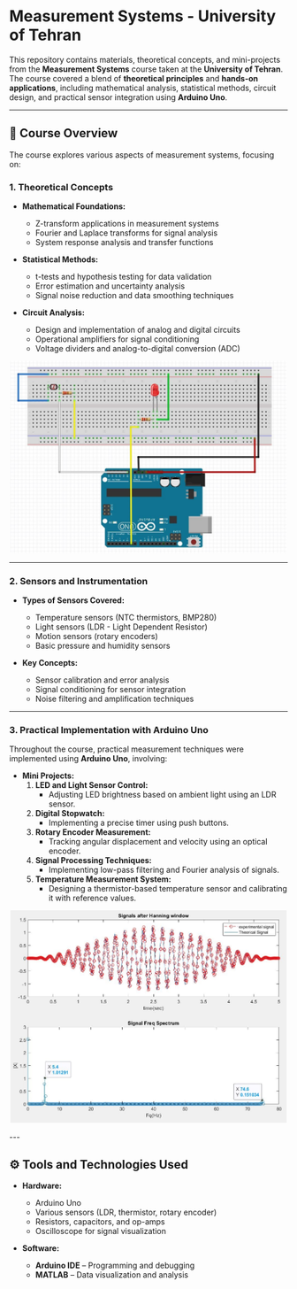 # Measurement Systems - University of Tehran

This repository contains materials, theoretical concepts, and mini-projects from the **Measurement Systems** course taken at the **University of Tehran**. The course covered a blend of **theoretical principles** and **hands-on applications**, including mathematical analysis, statistical methods, circuit design, and practical sensor integration using **Arduino Uno**.

---

## 📖 Course Overview

The course explores various aspects of measurement systems, focusing on:

### **1. Theoretical Concepts**
- **Mathematical Foundations:**
  - Z-transform applications in measurement systems
  - Fourier and Laplace transforms for signal analysis
  - System response analysis and transfer functions

- **Statistical Methods:**
  - t-tests and hypothesis testing for data validation
  - Error estimation and uncertainty analysis
  - Signal noise reduction and data smoothing techniques

- **Circuit Analysis:**
  - Design and implementation of analog and digital circuits
  - Operational amplifiers for signal conditioning
  - Voltage dividers and analog-to-digital conversion (ADC)
  
<p align="center">
  <img src="Arduino.png" alt="Arduino" width="500">
</p>

---

### **2. Sensors and Instrumentation**
- **Types of Sensors Covered:**
  - Temperature sensors (NTC thermistors, BMP280)
  - Light sensors (LDR - Light Dependent Resistor)
  - Motion sensors (rotary encoders)
  - Basic pressure and humidity sensors

- **Key Concepts:**
  - Sensor calibration and error analysis
  - Signal conditioning for sensor integration
  - Noise filtering and amplification techniques

---

### **3. Practical Implementation with Arduino Uno**
Throughout the course, practical measurement techniques were implemented using **Arduino Uno**, involving:

- **Mini Projects:**
  1. **LED and Light Sensor Control:**  
     - Adjusting LED brightness based on ambient light using an LDR sensor.
  2. **Digital Stopwatch:**  
     - Implementing a precise timer using push buttons.
  3. **Rotary Encoder Measurement:**  
     - Tracking angular displacement and velocity using an optical encoder.
  4. **Signal Processing Techniques:**  
     - Implementing low-pass filtering and Fourier analysis of signals.
  5. **Temperature Measurement System:**  
     - Designing a thermistor-based temperature sensor and calibrating it with reference values.

<p align="center">
  <img src="Signal.png" alt="Signal" width="500">
</p>
---

## ⚙️ Tools and Technologies Used

- **Hardware:**  
  - Arduino Uno  
  - Various sensors (LDR, thermistor, rotary encoder)  
  - Resistors, capacitors, and op-amps  
  - Oscilloscope for signal visualization  

- **Software:**  
  - **Arduino IDE** – Programming and debugging  
  - **MATLAB** – Data visualization and analysis  



